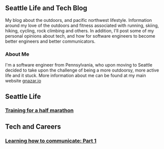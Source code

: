 ## Seattle Life and Tech Blog
My blog about the outdoors, and pacific northwest lifestyle.  Information around my love of the outdoors and fitness associated with running, skiing, hiking, cycling, rock climbing and others.  In addition, I'll post some of my personal opinions about tech, and how for software engineers to become better engineers and better communicators.

### About Me
I'm a software engineer from Pennsylvania, who upon moving to Seattle decided to take upon the challenge of being a more outdoorsy, more active life and it stuck.  More information about me can be found at my main website [gnazar.io](https://gnazar.io)

## Seattle Life

### [Training for a half marathon](https://blog.gnazar.io/outdoors/half_marathon_training)

## Tech and Careers

### [Learning how to communicate: Part 1](https://blog.gnazar.io/tech/presentation_communication)
